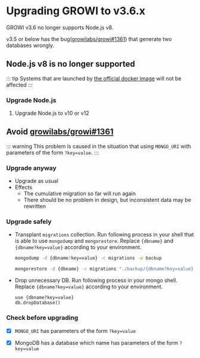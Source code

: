 # Upgrading GROWI to v3.6.x

GROWI v3.6 no longer supports Node.js v8.

v3.5 or below has the bug([growilabs/growi#1361](https://github.com/growilabs/growi/issues/1361)) that generate two databases wrongly.

## Node.js v8 is no longer supported

::: tip
Systems that are launched by [the official docker image](https://hub.docker.com/r/growilabs/growi/) will not be affected
:::

### Upgrade Node.js

1. Upgrade Node.js to v10 or v12

## Avoid [growilabs/growi#1361](https://github.com/growilabs/growi/issues/1361)

::: warning
This problem is caused in the situation that using `MONGO_URI` with parameters of the form `?key=value`.
:::

### Upgrade anyway

- Upgrade as usual
- Effects
  - The cumulative migration so far will run again
  - There should be no problem in design, but inconsistent data may be rewritten

### Upgrade safely

- Transplant `migrations` collection.
Run following process in your shell that is able to use `mongodump` and `mongorestore`.
Replace `{dbname}` and `{dbname?key=value}` according to your environment.

    ```bash
    mongodump -d {dbname?key=value} -c migrations -o backup
    ```

    ```bash
    mongorestore -d {dbname} -c migrations "./backup/{dbname?key=value}/migrations.bson"
    ```

- Drop unnecessary DB. Run following process in your mongo shell.
Replace `{dbname?key=value}` according to your environment.

    ```
    use {dbname?key=value}
    db.dropDatabase()
    ```

### Check before upgrading

- [x] `MONGO_URI` has parameters of the form `?key=value`
- [x] MongoDB has a database which name has parameters of the form `?key=value`

